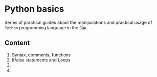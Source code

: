 <html>
  <body>
    <h1>Python basics</h1>
<p>Series of practical guides about the manipulations and practical usage of <code>Python</code> programming language in the <code>SQA</code>.</p>
    <h2>Content</h2>
    <ol>
    <li>Syntax, comments, functions</li>
    <li>If/else statements and Loops</li>
    <li></li>
    <li></li>
    </ol>
    
  </body>
</html>
